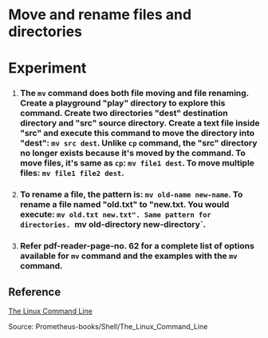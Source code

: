 # **Move and rename files and directories**

# **Experiment**

1. ### The `mv` command does both file moving and file renaming. Create a playground "play" directory to explore this command. Create two directories "dest" destination directory and "src" source directory. Create a text file inside "src" and execute this command to move the directory into "dest": `mv src dest`. Unlike `cp` command, the "src" directory no longer exists because it's moved by the command. To move files, it's same as `cp`: `mv file1 dest`. To move multiple files: `mv file1 file2 dest`.

2. ### To rename a file, the pattern is: `mv old-name new-name`. To rename a file named "old.txt" to "new.txt. You would execute: `mv old.txt new.txt". Same pattern for directories. `mv old-directory new-directory`. 

3. ### Refer pdf-reader-page-no. 62 for a complete list of **options** available for `mv` command and the examples with the `mv` command. 

## **Reference**

[The Linux Command Line]()

Source: Prometheus-books/Shell/The_Linux_Command_Line
